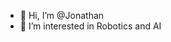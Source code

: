 - 👋 Hi, I’m @Jonathan
- 👀 I’m interested in Robotics and AI
<!-- - 🌱 I’m currently in Robot Arms
<!-- - 💞️ I’m looking to collaborate on ...
- 📫 How to reach me ... --->

<!---
Ful4nito/Ful4nito is a ✨ special ✨ repository because its `README.md` (this file) appears on your GitHub profile.
You can click the Preview link to take a look at your changes.
--->
